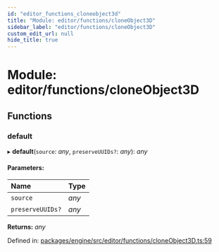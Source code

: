 ```yaml
---
id: "editor_functions_cloneobject3d"
title: "Module: editor/functions/cloneObject3D"
sidebar_label: "editor/functions/cloneObject3D"
custom_edit_url: null
hide_title: true
---
```


# Module: editor/functions/cloneObject3D

## Functions

### default

▸ **default**(`source`: *any*, `preserveUUIDs?`: *any*): *any*

#### Parameters:

Name | Type |
:------ | :------ |
`source` | *any* |
`preserveUUIDs?` | *any* |

**Returns:** *any*

Defined in: [packages/engine/src/editor/functions/cloneObject3D.ts:59](https://github.com/xr3ngine/xr3ngine/blob/716a06460/packages/engine/src/editor/functions/cloneObject3D.ts#L59)
